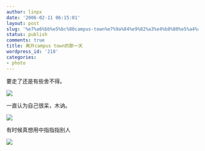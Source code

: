 ```yaml
---
author: linpx
date: '2006-02-11 06:15:01'
layout: post
slug: '%e7%a6%bb%e5%bc%80campus-town%e7%9a%84%e9%82%a3%e4%b8%80%e5%a4%a9'
status: publish
comments: true
title: 离开campus town的那一天
wordpress_id: '218'
categories:
- photo
---
```


要走了还是有些舍不得。

  

![](http://static.flickr.com/35/98105708_efbd4bb17c.jpg?v=0)

  
  
  
一直认为自己很呆，木讷。

  

![](http://static.flickr.com/30/98105667_b69915728d.jpg?v=0)

  
  
有时候真想用中指指指别人

  

![](http://static.flickr.com/29/98105649_e094df1e76.jpg?v=0)

  
  

  

  

